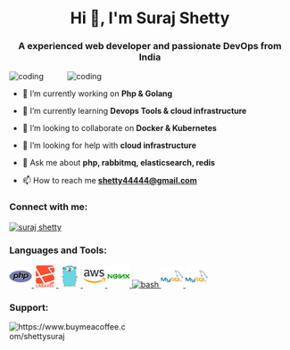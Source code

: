 <h1 align="center">Hi 👋, I'm Suraj Shetty</h1>
<h3 align="center">A experienced web developer and passionate DevOps from India</h3>

<img align="right" alt="coding" width="400" src="https://media.tenor.com/NOYF3f82b_gAAAAC/programmer.gif">

<p align="left"> <img src="https://komarev.com/ghpvc/?username=suraj127-git&label=Profile%20views&color=0e75b6&style=flat" alt="coding" /> </p>

- 🔭 I’m currently working on **Php & Golang**

- 🌱 I’m currently learning **Devops Tools & cloud infrastructure**

- 👯 I’m looking to collaborate on **Docker & Kubernetes**

- 🤝 I’m looking for help with **cloud infrastructure**

- 💬 Ask me about **php, rabbitmq, elasticsearch, redis**

- 📫 How to reach me **shetty44444@gmail.com**

<h3 align="left">Connect with me:</h3>
<p align="left">
<a href="https://linkedin.com/in/suraj shetty" target="blank"><img align="center" src="https://raw.githubusercontent.com/rahuldkjain/github-profile-readme-generator/master/src/images/icons/Social/linked-in-alt.svg" alt="suraj shetty" height="30" width="40" /></a>
</p>

<h3 align="left">Languages and Tools:</h3>
<p align="left"> <a href="https://www.php.net" target="_blank" rel="noreferrer"> <img src="https://raw.githubusercontent.com/devicons/devicon/master/icons/php/php-original.svg" alt="php" width="40" height="40"/> </a> <a href="https://laravel.com/" target="_blank" rel="noreferrer"> <img src="https://raw.githubusercontent.com/devicons/devicon/master/icons/laravel/laravel-plain-wordmark.svg" alt="laravel" width="40" height="40"/> </a> <a href="https://golang.org" target="_blank" rel="noreferrer"> <img src="https://raw.githubusercontent.com/devicons/devicon/master/icons/go/go-original.svg" alt="go" width="40" height="40"/> </a> <a href="https://aws.amazon.com" target="_blank" rel="noreferrer"> <img src="https://raw.githubusercontent.com/devicons/devicon/master/icons/amazonwebservices/amazonwebservices-original-wordmark.svg" alt="aws" width="40" height="40"/> </a>  <a href="https://www.nginx.com" target="_blank" rel="noreferrer"> <img src="https://raw.githubusercontent.com/devicons/devicon/master/icons/nginx/nginx-original.svg" alt="nginx" width="40" height="40"/> </a> <a href="https://www.gnu.org/software/bash/" target="_blank" rel="noreferrer"> <img src="https://www.vectorlogo.zone/logos/gnu_bash/gnu_bash-icon.svg" alt="bash" width="40" height="40"/> </a> </a> <a href="https://www.mysql.com/" target="_blank" rel="noreferrer"> <img src="https://raw.githubusercontent.com/devicons/devicon/master/icons/mysql/mysql-original-wordmark.svg" alt="mysql" width="40" height="40"/> </a>
<a href="https:(https://www.google.com/imgres?imgurl=https%3A%2F%2Fpreviews.123rf.com%2Fimages%2Fvectorhome%2Fvectorhome1907%2Fvectorhome190700603%2F127615764-microservices-icon-vector.jpg&tbnid=n_G_mr3hCrWWPM&vet=12ahUKEwiujoSYiKiEAxXnpGMGHaDlBLUQMygMegQIARBz..i&imgrefurl=https%3A%2F%2Fwww.123rf.com%2Fphoto_127615764_microservices-icon-vector.html&docid=XmvQ-WAmS8WkcM&w=1300&h=1300&q=microservice%20svg&ved=2ahUKEwiujoSYiKiEAxXnpGMGHaDlBLUQMygMegQIARBz)" target="_blank" rel="noreferrer"> <img src="https://raw.githubusercontent.com/devicons/devicon/master/icons/mysql/mysql-original-wordmark.svg" alt="Microservices" width="40" height="40"/> </a>
<h3 align="left">Support:</h3>
<p><a href="https://www.buymeacoffee.com/shettysuraj"> <img align="left" src="https://cdn.buymeacoffee.com/buttons/v2/default-yellow.png" height="50" width="210" alt="https://www.buymeacoffee.com/shettysuraj" /></a></p><br><br>
